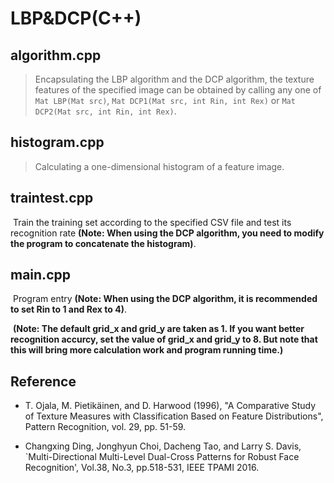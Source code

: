 # LBP&DCP(C++)

## algorithm.cpp

> Encapsulating the LBP algorithm and the DCP algorithm, the texture features of the specified image can be obtained by calling any one of  `Mat LBP(Mat src)`, `Mat DCP1(Mat src, int Rin, int Rex)` or `Mat DCP2(Mat src, int Rin, int Rex)`.

## histogram.cpp

>Calculating a one-dimensional histogram of a feature image.

## traintest.cpp

​    Train the training set according to the specified CSV file and test its recognition rate **(Note: When using the DCP algorithm, you need to modify the program to concatenate the histogram)**.

## main.cpp

​    Program entry **(Note: When using the DCP algorithm, it is recommended to set Rin to 1 and Rex to 4)**.

​    **(Note: The default grid_x and grid_y are taken as 1. If you want better recognition accurcy, set the value of grid_x and grid_y to 8. But note that this will bring more calculation work and program running time.)**

## Reference

* T. Ojala, M. Pietikäinen, and D. Harwood (1996), "A Comparative Study of Texture Measures with Classification Based on Feature Distributions", Pattern Recognition, vol. 29, pp. 51-59.

* Changxing Ding, Jonghyun Choi, Dacheng Tao, and Larry S. Davis, `Multi-Directional Multi-Level Dual-Cross Patterns for Robust Face Recognition', Vol.38, No.3, pp.518-531, IEEE TPAMI 2016.
